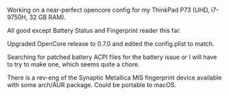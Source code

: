 
Working on a near-perfect opencore config for my ThinkPad P73 (UHD, i7-9750H, 32 GB RAM).

All good except Battery Status and Fingerprint reader this far.

Upgraded OpenCore release to 0.7.0 and edited the config.plist to match.

Searching for patched battery ACPI files for the battery issue or I will have to 
try to make one, which seems quite a chore.

There is a rev-eng of the Synaptic Metallica MIS fingerprint device available
with some arch/AUR package. Could be portable to macOS. 



